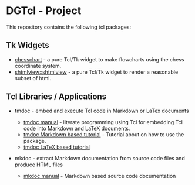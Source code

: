 # DGTcl - Project

This repository contains the following tcl packages:

## Tk Widgets

* [chesschart](http://htmlpreview.github.io/?https://github.com/mittelmark/DGTcl/blob/master/lib/chesschart/chesschart.html) - a pure Tcl/Tk widget to make flowcharts using the chess coordinate system.
* [shtmlview::shtmlview](http://htmlpreview.github.io/?https://github.com/mittelmark/DGTcl/blob/master/lib/shtmlview/shtmlview.html) - a pure Tcl/Tk widget to render a reasonable subset of html.

## Tcl Libraries / Applications    


* tmdoc - embed and execute Tcl code in Markdown or LaTex documents
  * [tmdoc manual](http://htmlpreview.github.io/?https://github.com/mittelmark/DGTcl/blob/master/lib/tmdoc/tmdoc.html) - literate programming using Tcl for embedding Tcl code into Markdown and LaTeX documents.
  * [tmdoc Markdown based tutorial](http://htmlpreview.github.io/?https://github.com/mittelmark/DGTcl/blob/master/lib/tmdoc/tutorial/tmd.html) - Tutorial about on how to use the package.
  * [tmdoc LaTeX based tutorial](https://github.com/mittelmark/DGTcl/blob/master/lib/tmdoc/latex/tmdoc-template.pdf)

* mkdoc - extract Markdown documentation from source code files and produce HTML files
  * [mkdoc manual](http://htmlpreview.github.io/?https://github.com/mittelmark/DGTcl/blob/master/lib/mkdoc/mkdoc.html) - Markdown based source code documentation
